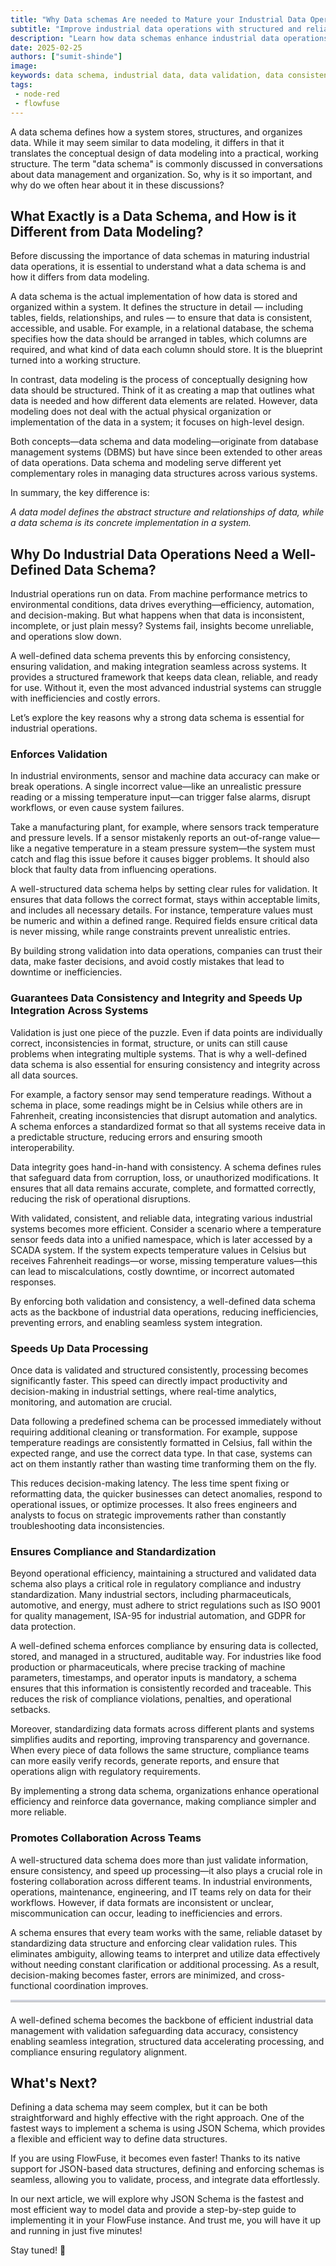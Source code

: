 ```yaml
--- 
title: "Why Data schemas Are needed to Mature your Industrial Data Operations" 
subtitle: "Improve industrial data operations with structured and reliable data."
description: "Learn how data schemas enhance industrial data operations by improving consistency, validation, processing speed, and compliance."
date: 2025-02-25
authors: ["sumit-shinde"]
image: 
keywords: data schema, industrial data, data validation, data consistency, data integrity, industrial automation, data processing, compliance, standardization, FlowFuse, Node-RED, JSON Schema, data modeling, data governance, real-time analytics, data integration, operational efficiency, SCADA systems, manufacturing data, industrial IoT, structured data
tags: 
 - node-red
 - flowfuse
---
```


A data schema defines how a system stores, structures, and organizes data. While it may seem similar to data modeling, it differs in that it translates the conceptual design of data modeling into a practical, working structure. The term "data schema" is commonly discussed in conversations about data management and organization. So, why is it so important, and why do we often hear about it in these discussions?

<!--more-->

## What Exactly is a Data Schema, and How is it Different from Data Modeling?

Before discussing the importance of data schemas in maturing industrial data operations, it is essential to understand what a data schema is and how it differs from data modeling.

A data schema is the actual implementation of how data is stored and organized within a system. It defines the structure in detail — including tables, fields, relationships, and rules — to ensure that data is consistent, accessible, and usable. For example, in a relational database, the schema specifies how the data should be arranged in tables, which columns are required, and what kind of data each column should store. It is the blueprint turned into a working structure.

In contrast, data modeling is the process of conceptually designing how data should be structured. Think of it as creating a map that outlines what data is needed and how different data elements are related. However, data modeling does not deal with the actual physical organization or implementation of the data in a system; it focuses on high-level design.

Both concepts—data schema and data modeling—originate from database management systems (DBMS) but have since been extended to other areas of data operations. Data schema and modeling serve different yet complementary roles in managing data structures across various systems.

In summary, the key difference is:

*A data model defines the abstract structure and relationships of data, while a data schema is its concrete implementation in a system.*

## Why Do Industrial Data Operations Need a Well-Defined Data Schema?

Industrial operations run on data. From machine performance metrics to environmental conditions, data drives everything—efficiency, automation, and decision-making. But what happens when that data is inconsistent, incomplete, or just plain messy? Systems fail, insights become unreliable, and operations slow down.

A well-defined data schema prevents this by enforcing consistency, ensuring validation, and making integration seamless across systems. It provides a structured framework that keeps data clean, reliable, and ready for use. Without it, even the most advanced industrial systems can struggle with inefficiencies and costly errors.

Let’s explore the key reasons why a strong data schema is essential for industrial operations.

### Enforces Validation

In industrial environments, sensor and machine data accuracy can make or break operations. A single incorrect value—like an unrealistic pressure reading or a missing temperature input—can trigger false alarms, disrupt workflows, or even cause system failures.

Take a manufacturing plant, for example, where sensors track temperature and pressure levels. If a sensor mistakenly reports an out-of-range value—like a negative temperature in a steam pressure system—the system must catch and flag this issue before it causes bigger problems. It should also block that faulty data from influencing operations.

A well-structured data schema helps by setting clear rules for validation. It ensures that data follows the correct format, stays within acceptable limits, and includes all necessary details. For instance, temperature values must be numeric and within a defined range. Required fields ensure critical data is never missing, while range constraints prevent unrealistic entries.

By building strong validation into data operations, companies can trust their data, make faster decisions, and avoid costly mistakes that lead to downtime or inefficiencies.

### Guarantees Data Consistency and Integrity and Speeds Up Integration Across Systems

Validation is just one piece of the puzzle. Even if data points are individually correct, inconsistencies in format, structure, or units can still cause problems when integrating multiple systems. That is why a well-defined data schema is also essential for ensuring consistency and integrity across all data sources.

For example, a factory sensor may send temperature readings. Without a schema in place, some readings might be in Celsius while others are in Fahrenheit, creating inconsistencies that disrupt automation and analytics. A schema enforces a standardized format so that all systems receive data in a predictable structure, reducing errors and ensuring smooth interoperability.

Data integrity goes hand-in-hand with consistency. A schema defines rules that safeguard data from corruption, loss, or unauthorized modifications. It ensures that all data remains accurate, complete, and formatted correctly, reducing the risk of operational disruptions.

With validated, consistent, and reliable data, integrating various industrial systems becomes more efficient. Consider a scenario where a temperature sensor feeds data into a unified namespace, which is later accessed by a SCADA system. If the system expects temperature values in Celsius but receives Fahrenheit readings—or worse, missing temperature values—this can lead to miscalculations, costly downtime, or incorrect automated responses.

By enforcing both validation and consistency, a well-defined data schema acts as the backbone of industrial data operations, reducing inefficiencies, preventing errors, and enabling seamless system integration.

### Speeds Up Data Processing

Once data is validated and structured consistently, processing becomes significantly faster. This speed can directly impact productivity and decision-making in industrial settings, where real-time analytics, monitoring, and automation are crucial.

Data following a predefined schema can be processed immediately without requiring additional cleaning or transformation. For example, suppose temperature readings are consistently formatted in Celsius, fall within the expected range, and use the correct data type. In that case, systems can act on them instantly rather than wasting time tranforming them on the fly.

This reduces decision-making latency. The less time spent fixing or reformatting data, the quicker businesses can detect anomalies, respond to operational issues, or optimize processes. It also frees engineers and analysts to focus on strategic improvements rather than constantly troubleshooting data inconsistencies.

### Ensures Compliance and Standardization

Beyond operational efficiency, maintaining a structured and validated data schema also plays a critical role in regulatory compliance and industry standardization. Many industrial sectors, including pharmaceuticals, automotive, and energy, must adhere to strict regulations such as ISO 9001 for quality management, ISA-95 for industrial automation, and GDPR for data protection.

A well-defined schema enforces compliance by ensuring data is collected, stored, and managed in a structured, auditable way. For industries like food production or pharmaceuticals, where precise tracking of machine parameters, timestamps, and operator inputs is mandatory, a schema ensures that this information is consistently recorded and traceable. This reduces the risk of compliance violations, penalties, and operational setbacks.

Moreover, standardizing data formats across different plants and systems simplifies audits and reporting, improving transparency and governance. When every piece of data follows the same structure, compliance teams can more easily verify records, generate reports, and ensure that operations align with regulatory requirements.

By implementing a strong data schema, organizations enhance operational efficiency and reinforce data governance, making compliance simpler and more reliable.

### Promotes Collaboration Across Teams

A well-structured data schema does more than just validate information, ensure consistency, and speed up processing—it also plays a crucial role in fostering collaboration across different teams. In industrial environments, operations, maintenance, engineering, and IT teams rely on data for their workflows. However, if data formats are inconsistent or unclear, miscommunication can occur, leading to inefficiencies and errors.

A schema ensures that every team works with the same, reliable dataset by standardizing data structure and enforcing clear validation rules. This eliminates ambiguity, allowing teams to interpret and utilize data effectively without needing constant clarification or additional processing. As a result, decision-making becomes faster, errors are minimized, and cross-functional coordination improves.

<hr style="border: none; border-top: 3px solid rgba(173, 192, 252, 0.55); opacity: 0.3; margin-bottom: 20px;">

A well-defined schema becomes the backbone of efficient industrial data management with validation safeguarding data accuracy, consistency enabling seamless integration, structured data accelerating processing, and compliance ensuring regulatory alignment.

## What's Next?

Defining a data schema may seem complex, but it can be both straightforward and highly effective with the right approach. One of the fastest ways to implement a schema is using JSON Schema, which provides a flexible and efficient way to define data structures.

If you are using FlowFuse, it becomes even faster! Thanks to its native support for JSON-based data structures, defining and enforcing schemas is seamless, allowing you to validate, process, and integrate data effortlessly.

In our next article, we will explore why JSON Schema is the fastest and most efficient way to model data and provide a step-by-step guide to implementing it in your FlowFuse instance. And trust me, you will have it up and running in just five minutes!

Stay tuned! 🚀

